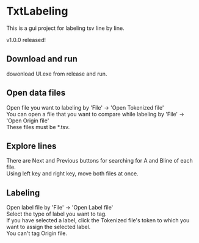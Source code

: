 # TxtLabeling
This is a gui project for labeling tsv line by line.  

v1.0.0 released!  
## Download and run

dowonload UI.exe from release and run.  

## Open data files 
Open file you want to labeling by 'File' -> 'Open Tokenized file'  
You can open a file that you want to compare while labeling by 'File' -> 'Open Origin file'  
These files must be *.tsv.  

## Explore lines
There are Next and Previous buttons for searching for A and Bline of each file.  
Using left key and right key, move both files at once.  

## Labeling
Open label file by 'File' -> 'Open Label file'  
Select the type of label you want to tag.  
If you have selected a label, click the Tokenized file's token to which you want to assign the selected label.  
You can't tag Origin file.  
